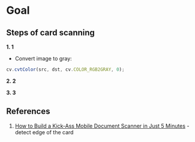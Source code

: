 # Goal



## Steps of card scanning

**1. 1**

* Convert image to gray:

```javascript
cv.cvtColor(src, dst, cv.COLOR_RGB2GRAY, 0);
```



**2. 2**


**3. 3**


## References

1. [How to Build a Kick-Ass Mobile Document Scanner in Just 5 Minutes](https://www.pyimagesearch.com/2014/09/01/build-kick-ass-mobile-document-scanner-just-5-minutes/) - detect edge of the card
